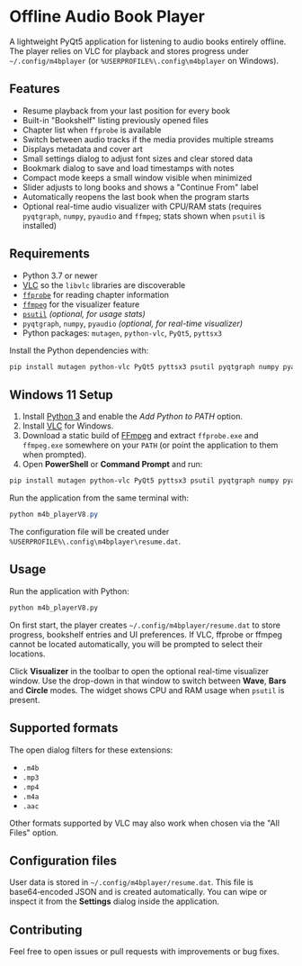 # Offline Audio Book Player

A lightweight PyQt5 application for listening to audio books entirely offline. The player relies on VLC for playback and stores progress under `~/.config/m4bplayer` (or `%USERPROFILE%\.config\m4bplayer` on Windows).

## Features

- Resume playback from your last position for every book
- Built-in "Bookshelf" listing previously opened files
- Chapter list when `ffprobe` is available
- Switch between audio tracks if the media provides multiple streams
- Displays metadata and cover art
- Small settings dialog to adjust font sizes and clear stored data
- Bookmark dialog to save and load timestamps with notes
- Compact mode keeps a small window visible when minimized
- Slider adjusts to long books and shows a "Continue From" label
- Automatically reopens the last book when the program starts
- Optional real-time audio visualizer with CPU/RAM stats (requires `pyqtgraph`, `numpy`, `pyaudio` and `ffmpeg`; stats shown when `psutil` is installed)

## Requirements

- Python 3.7 or newer
- [VLC](https://www.videolan.org/) so the `libvlc` libraries are discoverable
- [`ffprobe`](https://ffmpeg.org/ffprobe.html) for reading chapter information
- [`ffmpeg`](https://ffmpeg.org/) for the visualizer feature
- [`psutil`](https://pypi.org/project/psutil/) *(optional, for usage stats)*
- `pyqtgraph`, `numpy`, `pyaudio` *(optional, for real-time visualizer)*
- Python packages: `mutagen`, `python-vlc`, `PyQt5`, `pyttsx3`

Install the Python dependencies with:

```bash
pip install mutagen python-vlc PyQt5 pyttsx3 psutil pyqtgraph numpy pyaudio  # optional: psutil and visualizer libs
```

## Windows 11 Setup

1. Install [Python 3](https://www.python.org/downloads/windows/) and enable the *Add Python to PATH* option.
2. Install [VLC](https://www.videolan.org/) for Windows.
3. Download a static build of [FFmpeg](https://www.gyan.dev/ffmpeg/builds/) and extract `ffprobe.exe` and `ffmpeg.exe` somewhere on your `PATH` (or point the application to them when prompted).
4. Open **PowerShell** or **Command Prompt** and run:

```powershell
pip install mutagen python-vlc PyQt5 pyttsx3 psutil pyqtgraph numpy pyaudio  # optional: psutil and visualizer libs
```

Run the application from the same terminal with:

```powershell
python m4b_playerV8.py
```

The configuration file will be created under `%USERPROFILE%\.config\m4bplayer\resume.dat`.

## Usage

Run the application with Python:

```bash
python m4b_playerV8.py
```

On first start, the player creates `~/.config/m4bplayer/resume.dat` to store progress, bookshelf entries and UI preferences. If VLC, ffprobe or ffmpeg cannot be located automatically, you will be prompted to select their locations.

Click **Visualizer** in the toolbar to open the optional real-time visualizer window. Use the drop-down in that window to switch between **Wave**, **Bars** and **Circle** modes. The widget shows CPU and RAM usage when `psutil` is present.

## Supported formats

The open dialog filters for these extensions:

- `.m4b`
- `.mp3`
- `.mp4`
- `.m4a`
- `.aac`

Other formats supported by VLC may also work when chosen via the "All Files" option.

## Configuration files

User data is stored in `~/.config/m4bplayer/resume.dat`. This file is base64‑encoded JSON and is created automatically. You can wipe or inspect it from the **Settings** dialog inside the application.

## Contributing

Feel free to open issues or pull requests with improvements or bug fixes.
